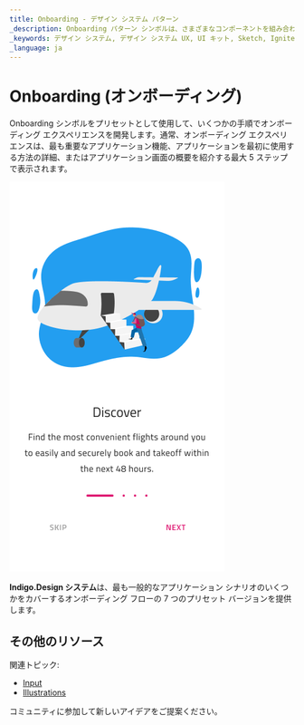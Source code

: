 ```yaml
---
title: Onboarding - デザイン システム パターン
_description: Onboarding パターン シンボルは、さまざまなコンポーネントを組み合わせて単一のオンボーディング画面を表示します。
_keywords: デザイン システム, デザイン システム UX, UI キット, Sketch, Ignite UI for Angular, Sketch to Angular, Angular, Angular デザイン システム, Sketch からコードをエクスポート, Angular 用のデザイン キット, Sketch HTML, Sketch to HTML, Sketch UI キット
_language: ja
---
```


# Onboarding (オンボーディング)

Onboarding シンボルをプリセットとして使用して、いくつかの手順でオンボーディング エクスペリエンスを開発します。通常、オンボーディング エクスペリエンスは、最も重要なアプリケーション機能、アプリケーションを最初に使用する方法の詳細、またはアプリケーション画面の概要を紹介する最大 5 ステップで表示されます。

<img class="responsive-img" src="../images/onboarding.png" srcset="../images/onboarding@2x.png 2x" />

**Indigo.Design システム**は、最も一般的なアプリケーション シナリオのいくつかをカバーするオンボーディング フローの 7 つのプリセット バージョンを提供します。

## その他のリソース

関連トピック:

- [Input](../components/input.md)
- [Illustrations](../style/illustrations.md)
  <div class="divider--half"></div>

コミュニティに参加して新しいアイデアをご提案ください。


